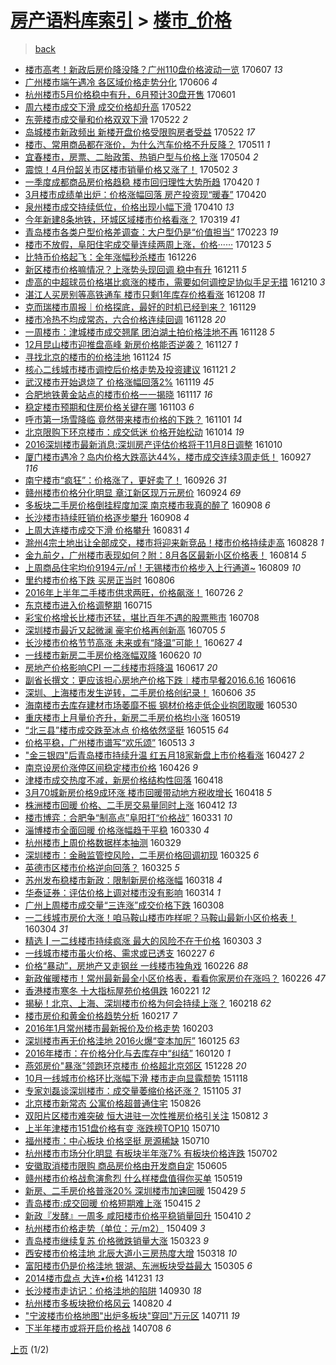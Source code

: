 [房产语料库索引](../../README.md)  > [楼市_价格](楼市_价格.md)
====
> [back](../README.md)

- [楼市高考！新政后房价降没降？广州110盘价格波动一览](http://jkwz.applinzi.com/ittc/6976495747510830084.html#%E6%A5%BC%E5%B8%82%E9%AB%98%E8%80%83%EF%BC%81%E6%96%B0%E6%94%BF%E5%90%8E%E6%88%BF%E4%BB%B7%E9%99%8D%E6%B2%A1%E9%99%8D%EF%BC%9F%E5%B9%BF%E5%B7%9E110%E7%9B%98%E4%BB%B7%E6%A0%BC%E6%B3%A2%E5%8A%A8%E4%B8%80%E8%A7%88) 170607 *13* 
- [广州楼市端午遇冷 各区域价格走势分化](http://jkwz.applinzi.com/ittc/6975874152450753541.html#%E5%B9%BF%E5%B7%9E%E6%A5%BC%E5%B8%82%E7%AB%AF%E5%8D%88%E9%81%87%E5%86%B7+%E5%90%84%E5%8C%BA%E5%9F%9F%E4%BB%B7%E6%A0%BC%E8%B5%B0%E5%8A%BF%E5%88%86%E5%8C%96) 170606 *4* 
- [杭州楼市5月价格稳中有升，6月预计30盘开售](http://jkwz.applinzi.com/ittc/6974149245526344709.html#%E6%9D%AD%E5%B7%9E%E6%A5%BC%E5%B8%825%E6%9C%88%E4%BB%B7%E6%A0%BC%E7%A8%B3%E4%B8%AD%E6%9C%89%E5%8D%87%EF%BC%8C6%E6%9C%88%E9%A2%84%E8%AE%A130%E7%9B%98%E5%BC%80%E5%94%AE) 170601  
- [周六楼市成交下滑 成交价格却升高](http://jkwz.applinzi.com/ittc/6970575929192481796.html#%E5%91%A8%E5%85%AD%E6%A5%BC%E5%B8%82%E6%88%90%E4%BA%A4%E4%B8%8B%E6%BB%91+%E6%88%90%E4%BA%A4%E4%BB%B7%E6%A0%BC%E5%8D%B4%E5%8D%87%E9%AB%98) 170522  
- [东莞楼市成交量和价格双双下滑](http://jkwz.applinzi.com/ittc/6970538211813098501.html#%E4%B8%9C%E8%8E%9E%E6%A5%BC%E5%B8%82%E6%88%90%E4%BA%A4%E9%87%8F%E5%92%8C%E4%BB%B7%E6%A0%BC%E5%8F%8C%E5%8F%8C%E4%B8%8B%E6%BB%91) 170522 *2* 
- [岛城楼市新政频出 新楼开盘价格受限购房者受益](http://jkwz.applinzi.com/ittc/6970508974192329732.html#%E5%B2%9B%E5%9F%8E%E6%A5%BC%E5%B8%82%E6%96%B0%E6%94%BF%E9%A2%91%E5%87%BA+%E6%96%B0%E6%A5%BC%E5%BC%80%E7%9B%98%E4%BB%B7%E6%A0%BC%E5%8F%97%E9%99%90%E8%B4%AD%E6%88%BF%E8%80%85%E5%8F%97%E7%9B%8A) 170522 *17* 
- [楼市、常用商品都在涨价，为什么汽车价格不升反降？](http://jkwz.applinzi.com/ittc/6966320873916072964.html#%E6%A5%BC%E5%B8%82%E3%80%81%E5%B8%B8%E7%94%A8%E5%95%86%E5%93%81%E9%83%BD%E5%9C%A8%E6%B6%A8%E4%BB%B7%EF%BC%8C%E4%B8%BA%E4%BB%80%E4%B9%88%E6%B1%BD%E8%BD%A6%E4%BB%B7%E6%A0%BC%E4%B8%8D%E5%8D%87%E5%8F%8D%E9%99%8D%EF%BC%9F) 170511 *1* 
- [宜春楼市，房票、二胎政策、热销户型与价格上涨](http://jkwz.applinzi.com/ittc/6963737355428037636.html#%E5%AE%9C%E6%98%A5%E6%A5%BC%E5%B8%82%EF%BC%8C%E6%88%BF%E7%A5%A8%E3%80%81%E4%BA%8C%E8%83%8E%E6%94%BF%E7%AD%96%E3%80%81%E7%83%AD%E9%94%80%E6%88%B7%E5%9E%8B%E4%B8%8E%E4%BB%B7%E6%A0%BC%E4%B8%8A%E6%B6%A8) 170504 *2* 
- [震惊！4月份韶关市区楼市销量价格又涨了！](http://jkwz.applinzi.com/ittc/6963110794983113732.html#%E9%9C%87%E6%83%8A%EF%BC%814%E6%9C%88%E4%BB%BD%E9%9F%B6%E5%85%B3%E5%B8%82%E5%8C%BA%E6%A5%BC%E5%B8%82%E9%94%80%E9%87%8F%E4%BB%B7%E6%A0%BC%E5%8F%88%E6%B6%A8%E4%BA%86%EF%BC%81) 170502 *3* 
- [一季度成都商品房价格趋稳 楼市回归理性大势所趋](http://jkwz.applinzi.com/ittc/6958671219585975301.html#%E4%B8%80%E5%AD%A3%E5%BA%A6%E6%88%90%E9%83%BD%E5%95%86%E5%93%81%E6%88%BF%E4%BB%B7%E6%A0%BC%E8%B6%8B%E7%A8%B3+%E6%A5%BC%E5%B8%82%E5%9B%9E%E5%BD%92%E7%90%86%E6%80%A7%E5%A4%A7%E5%8A%BF%E6%89%80%E8%B6%8B) 170420 *1* 
- [3月楼市成绩单出炉：价格涨幅回落 房产投资现“暖春”](http://jkwz.applinzi.com/ittc/6958571876329718789.html#3%E6%9C%88%E6%A5%BC%E5%B8%82%E6%88%90%E7%BB%A9%E5%8D%95%E5%87%BA%E7%82%89%EF%BC%9A%E4%BB%B7%E6%A0%BC%E6%B6%A8%E5%B9%85%E5%9B%9E%E8%90%BD+%E6%88%BF%E4%BA%A7%E6%8A%95%E8%B5%84%E7%8E%B0%E2%80%9C%E6%9A%96%E6%98%A5%E2%80%9D) 170420  
- [泉州楼市成交持续低位，价格出现小幅下滑](http://jkwz.applinzi.com/ittc/6955009165452903429.html#%E6%B3%89%E5%B7%9E%E6%A5%BC%E5%B8%82%E6%88%90%E4%BA%A4%E6%8C%81%E7%BB%AD%E4%BD%8E%E4%BD%8D%EF%BC%8C%E4%BB%B7%E6%A0%BC%E5%87%BA%E7%8E%B0%E5%B0%8F%E5%B9%85%E4%B8%8B%E6%BB%91) 170410 *13* 
- [今年新建8条地铁，环城区域楼市价格看涨？](http://jkwz.applinzi.com/ittc/6946624742382633988.html#%E4%BB%8A%E5%B9%B4%E6%96%B0%E5%BB%BA8%E6%9D%A1%E5%9C%B0%E9%93%81%EF%BC%8C%E7%8E%AF%E5%9F%8E%E5%8C%BA%E5%9F%9F%E6%A5%BC%E5%B8%82%E4%BB%B7%E6%A0%BC%E7%9C%8B%E6%B6%A8%EF%BC%9F) 170319 *41* 
- [青岛楼市各类户型价格差调查：大户型仍是“价值担当”](http://jkwz.applinzi.com/ittc/6937728909587252229.html#%E9%9D%92%E5%B2%9B%E6%A5%BC%E5%B8%82%E5%90%84%E7%B1%BB%E6%88%B7%E5%9E%8B%E4%BB%B7%E6%A0%BC%E5%B7%AE%E8%B0%83%E6%9F%A5%EF%BC%9A%E5%A4%A7%E6%88%B7%E5%9E%8B%E4%BB%8D%E6%98%AF%E2%80%9C%E4%BB%B7%E5%80%BC%E6%8B%85%E5%BD%93%E2%80%9D) 170223 *19* 
- [楼市不放假，阜阳住宅成交量连续两周上涨，价格······](http://jkwz.applinzi.com/ittc/6926434721545585668.html#%E6%A5%BC%E5%B8%82%E4%B8%8D%E6%94%BE%E5%81%87%EF%BC%8C%E9%98%9C%E9%98%B3%E4%BD%8F%E5%AE%85%E6%88%90%E4%BA%A4%E9%87%8F%E8%BF%9E%E7%BB%AD%E4%B8%A4%E5%91%A8%E4%B8%8A%E6%B6%A8%EF%BC%8C%E4%BB%B7%E6%A0%BC%C2%B7%C2%B7%C2%B7%C2%B7%C2%B7%C2%B7) 170123 *5* 
- [比特币价格起飞：全年涨幅秒杀楼市](http://jkwz.applinzi.com/ittc/6915858615184655364.html#%E6%AF%94%E7%89%B9%E5%B8%81%E4%BB%B7%E6%A0%BC%E8%B5%B7%E9%A3%9E%EF%BC%9A%E5%85%A8%E5%B9%B4%E6%B6%A8%E5%B9%85%E7%A7%92%E6%9D%80%E6%A5%BC%E5%B8%82) 161226  
- [新区楼市价格嘛情况？上涨势头现回调 稳中有升](http://jkwz.applinzi.com/ittc/6910361759159682052.html#%E6%96%B0%E5%8C%BA%E6%A5%BC%E5%B8%82%E4%BB%B7%E6%A0%BC%E5%98%9B%E6%83%85%E5%86%B5%EF%BC%9F%E4%B8%8A%E6%B6%A8%E5%8A%BF%E5%A4%B4%E7%8E%B0%E5%9B%9E%E8%B0%83+%E7%A8%B3%E4%B8%AD%E6%9C%89%E5%8D%87) 161211 *5* 
- [虚高的中超球员价格堪比疯涨的楼市，需要如何调控足协似手足无措](http://jkwz.applinzi.com/ittc/6910018392269784069.html#%E8%99%9A%E9%AB%98%E7%9A%84%E4%B8%AD%E8%B6%85%E7%90%83%E5%91%98%E4%BB%B7%E6%A0%BC%E5%A0%AA%E6%AF%94%E7%96%AF%E6%B6%A8%E7%9A%84%E6%A5%BC%E5%B8%82%EF%BC%8C%E9%9C%80%E8%A6%81%E5%A6%82%E4%BD%95%E8%B0%83%E6%8E%A7%E8%B6%B3%E5%8D%8F%E4%BC%BC%E6%89%8B%E8%B6%B3%E6%97%A0%E6%8E%AA) 161210 *3* 
- [湛江人买房别等高铁通车 楼市只剩1年库存价格看涨](http://jkwz.applinzi.com/ittc/6908962791355843589.html#%E6%B9%9B%E6%B1%9F%E4%BA%BA%E4%B9%B0%E6%88%BF%E5%88%AB%E7%AD%89%E9%AB%98%E9%93%81%E9%80%9A%E8%BD%A6+%E6%A5%BC%E5%B8%82%E5%8F%AA%E5%89%A91%E5%B9%B4%E5%BA%93%E5%AD%98%E4%BB%B7%E6%A0%BC%E7%9C%8B%E6%B6%A8) 161208 *11* 
- [克而瑞楼市周报｜价格探底，最好的时机已经到来？](http://jkwz.applinzi.com/ittc/6905967970366260228.html#%E5%85%8B%E8%80%8C%E7%91%9E%E6%A5%BC%E5%B8%82%E5%91%A8%E6%8A%A5%EF%BD%9C%E4%BB%B7%E6%A0%BC%E6%8E%A2%E5%BA%95%EF%BC%8C%E6%9C%80%E5%A5%BD%E7%9A%84%E6%97%B6%E6%9C%BA%E5%B7%B2%E7%BB%8F%E5%88%B0%E6%9D%A5%EF%BC%9F) 161129  
- [楼市冷热不均成常态，六合价格连续回调](http://jkwz.applinzi.com/ittc/6905587940645667845.html#%E6%A5%BC%E5%B8%82%E5%86%B7%E7%83%AD%E4%B8%8D%E5%9D%87%E6%88%90%E5%B8%B8%E6%80%81%EF%BC%8C%E5%85%AD%E5%90%88%E4%BB%B7%E6%A0%BC%E8%BF%9E%E7%BB%AD%E5%9B%9E%E8%B0%83) 161128 *20* 
- [一周楼市：津城楼市成交翘尾 团泊湖土拍价格洼地不再](http://jkwz.applinzi.com/ittc/6905502974549165061.html#%E4%B8%80%E5%91%A8%E6%A5%BC%E5%B8%82%EF%BC%9A%E6%B4%A5%E5%9F%8E%E6%A5%BC%E5%B8%82%E6%88%90%E4%BA%A4%E7%BF%98%E5%B0%BE+%E5%9B%A2%E6%B3%8A%E6%B9%96%E5%9C%9F%E6%8B%8D%E4%BB%B7%E6%A0%BC%E6%B4%BC%E5%9C%B0%E4%B8%8D%E5%86%8D) 161128 *5* 
- [12月昆山楼市迎推盘高峰 新房价格能否逆袭？](http://jkwz.applinzi.com/ittc/6905287232742491140.html#12%E6%9C%88%E6%98%86%E5%B1%B1%E6%A5%BC%E5%B8%82%E8%BF%8E%E6%8E%A8%E7%9B%98%E9%AB%98%E5%B3%B0+%E6%96%B0%E6%88%BF%E4%BB%B7%E6%A0%BC%E8%83%BD%E5%90%A6%E9%80%86%E8%A2%AD%EF%BC%9F) 161127 *1* 
- [寻找北京的楼市的价格洼地](http://jkwz.applinzi.com/ittc/6904134449960059909.html#%E5%AF%BB%E6%89%BE%E5%8C%97%E4%BA%AC%E7%9A%84%E6%A5%BC%E5%B8%82%E7%9A%84%E4%BB%B7%E6%A0%BC%E6%B4%BC%E5%9C%B0) 161124 *15* 
- [核心二线城市楼市调控后价格走势及投资建议](http://jkwz.applinzi.com/ittc/6902990458170377221.html#%E6%A0%B8%E5%BF%83%E4%BA%8C%E7%BA%BF%E5%9F%8E%E5%B8%82%E6%A5%BC%E5%B8%82%E8%B0%83%E6%8E%A7%E5%90%8E%E4%BB%B7%E6%A0%BC%E8%B5%B0%E5%8A%BF%E5%8F%8A%E6%8A%95%E8%B5%84%E5%BB%BA%E8%AE%AE) 161121 *2* 
- [武汉楼市开始退烧了 价格涨幅回落2%](http://jkwz.applinzi.com/ittc/6902196134151193605.html#%E6%AD%A6%E6%B1%89%E6%A5%BC%E5%B8%82%E5%BC%80%E5%A7%8B%E9%80%80%E7%83%A7%E4%BA%86+%E4%BB%B7%E6%A0%BC%E6%B6%A8%E5%B9%85%E5%9B%9E%E8%90%BD2%25) 161119 *45* 
- [合肥地铁黄金站点的楼市价格一一揭晓](http://jkwz.applinzi.com/ittc/6901214720521929733.html#%E5%90%88%E8%82%A5%E5%9C%B0%E9%93%81%E9%BB%84%E9%87%91%E7%AB%99%E7%82%B9%E7%9A%84%E6%A5%BC%E5%B8%82%E4%BB%B7%E6%A0%BC%E4%B8%80%E4%B8%80%E6%8F%AD%E6%99%93) 161117 *16* 
- [稳定楼市预期和住房价格关键在哪](http://jkwz.applinzi.com/ittc/6896216793130992644.html#%E7%A8%B3%E5%AE%9A%E6%A5%BC%E5%B8%82%E9%A2%84%E6%9C%9F%E5%92%8C%E4%BD%8F%E6%88%BF%E4%BB%B7%E6%A0%BC%E5%85%B3%E9%94%AE%E5%9C%A8%E5%93%AA) 161103 *6* 
- [呼市第一场雪降临 竟然带来楼市价格的下跌？](http://jkwz.applinzi.com/ittc/6895469927841924101.html#%E5%91%BC%E5%B8%82%E7%AC%AC%E4%B8%80%E5%9C%BA%E9%9B%AA%E9%99%8D%E4%B8%B4+%E7%AB%9F%E7%84%B6%E5%B8%A6%E6%9D%A5%E6%A5%BC%E5%B8%82%E4%BB%B7%E6%A0%BC%E7%9A%84%E4%B8%8B%E8%B7%8C%EF%BC%9F) 161101 *14* 
- [北京限购下环京楼市：成交低迷 价格开始松动](http://jkwz.applinzi.com/ittc/6888873842096735237.html#%E5%8C%97%E4%BA%AC%E9%99%90%E8%B4%AD%E4%B8%8B%E7%8E%AF%E4%BA%AC%E6%A5%BC%E5%B8%82%EF%BC%9A%E6%88%90%E4%BA%A4%E4%BD%8E%E8%BF%B7+%E4%BB%B7%E6%A0%BC%E5%BC%80%E5%A7%8B%E6%9D%BE%E5%8A%A8) 161014 *19* 
- [2016深圳楼市最新消息:深圳房产评估价格将于11月8日调整](http://jkwz.applinzi.com/ittc/6887296837853119492.html#2016%E6%B7%B1%E5%9C%B3%E6%A5%BC%E5%B8%82%E6%9C%80%E6%96%B0%E6%B6%88%E6%81%AF%3A%E6%B7%B1%E5%9C%B3%E6%88%BF%E4%BA%A7%E8%AF%84%E4%BC%B0%E4%BB%B7%E6%A0%BC%E5%B0%86%E4%BA%8E11%E6%9C%888%E6%97%A5%E8%B0%83%E6%95%B4) 161010  
- [厦门楼市遇冷？岛内价格大跌高达44%，楼市成交连续3周走低！](http://jkwz.applinzi.com/ittc/6882491219388662788.html#%E5%8E%A6%E9%97%A8%E6%A5%BC%E5%B8%82%E9%81%87%E5%86%B7%EF%BC%9F%E5%B2%9B%E5%86%85%E4%BB%B7%E6%A0%BC%E5%A4%A7%E8%B7%8C%E9%AB%98%E8%BE%BE44%25%EF%BC%8C%E6%A5%BC%E5%B8%82%E6%88%90%E4%BA%A4%E8%BF%9E%E7%BB%AD3%E5%91%A8%E8%B5%B0%E4%BD%8E%EF%BC%81) 160927 *116* 
- [南宁楼市“疯狂”：价格涨了，更好卖了！](http://jkwz.applinzi.com/ittc/6882239086160528389.html#%E5%8D%97%E5%AE%81%E6%A5%BC%E5%B8%82%E2%80%9C%E7%96%AF%E7%8B%82%E2%80%9D%EF%BC%9A%E4%BB%B7%E6%A0%BC%E6%B6%A8%E4%BA%86%EF%BC%8C%E6%9B%B4%E5%A5%BD%E5%8D%96%E4%BA%86%EF%BC%81) 160926 *31* 
- [赣州楼市价格分化明显 章江新区现万元房价](http://jkwz.applinzi.com/ittc/6881344649737798660.html#%E8%B5%A3%E5%B7%9E%E6%A5%BC%E5%B8%82%E4%BB%B7%E6%A0%BC%E5%88%86%E5%8C%96%E6%98%8E%E6%98%BE+%E7%AB%A0%E6%B1%9F%E6%96%B0%E5%8C%BA%E7%8E%B0%E4%B8%87%E5%85%83%E6%88%BF%E4%BB%B7) 160924 *69* 
- [多板块二手房价格倒挂程度加深 南京楼市我真的醉了](http://jkwz.applinzi.com/ittc/6875606564735550468.html#%E5%A4%9A%E6%9D%BF%E5%9D%97%E4%BA%8C%E6%89%8B%E6%88%BF%E4%BB%B7%E6%A0%BC%E5%80%92%E6%8C%82%E7%A8%8B%E5%BA%A6%E5%8A%A0%E6%B7%B1+%E5%8D%97%E4%BA%AC%E6%A5%BC%E5%B8%82%E6%88%91%E7%9C%9F%E7%9A%84%E9%86%89%E4%BA%86) 160908 *6* 
- [长沙楼市持续旺销价格逐步攀升](http://jkwz.applinzi.com/ittc/6875402777978733572.html#%E9%95%BF%E6%B2%99%E6%A5%BC%E5%B8%82%E6%8C%81%E7%BB%AD%E6%97%BA%E9%94%80%E4%BB%B7%E6%A0%BC%E9%80%90%E6%AD%A5%E6%94%80%E5%8D%87) 160908 *4* 
- [上周大连楼市成交下滑 价格攀升](http://jkwz.applinzi.com/ittc/6872569106276025348.html#%E4%B8%8A%E5%91%A8%E5%A4%A7%E8%BF%9E%E6%A5%BC%E5%B8%82%E6%88%90%E4%BA%A4%E4%B8%8B%E6%BB%91+%E4%BB%B7%E6%A0%BC%E6%94%80%E5%8D%87) 160831 *4* 
- [滁州4宗土地出让全部成交，楼市将迎来新竞品！楼市价格持续走高](http://jkwz.applinzi.com/ittc/6871421168619357189.html#%E6%BB%81%E5%B7%9E4%E5%AE%97%E5%9C%9F%E5%9C%B0%E5%87%BA%E8%AE%A9%E5%85%A8%E9%83%A8%E6%88%90%E4%BA%A4%EF%BC%8C%E6%A5%BC%E5%B8%82%E5%B0%86%E8%BF%8E%E6%9D%A5%E6%96%B0%E7%AB%9E%E5%93%81%EF%BC%81%E6%A5%BC%E5%B8%82%E4%BB%B7%E6%A0%BC%E6%8C%81%E7%BB%AD%E8%B5%B0%E9%AB%98) 160828 *1* 
- [金九前夕，广州楼市表现如何？附：8月各区最新小区价格表！](http://jkwz.applinzi.com/ittc/6866349065939452933.html#%E9%87%91%E4%B9%9D%E5%89%8D%E5%A4%95%EF%BC%8C%E5%B9%BF%E5%B7%9E%E6%A5%BC%E5%B8%82%E8%A1%A8%E7%8E%B0%E5%A6%82%E4%BD%95%EF%BC%9F%E9%99%84%EF%BC%9A8%E6%9C%88%E5%90%84%E5%8C%BA%E6%9C%80%E6%96%B0%E5%B0%8F%E5%8C%BA%E4%BB%B7%E6%A0%BC%E8%A1%A8%EF%BC%81) 160814 *5* 
- [上周商品住宅均价9194元/㎡！无锡楼市价格步入上行通道~](http://jkwz.applinzi.com/ittc/6864397785218155525.html#%E4%B8%8A%E5%91%A8%E5%95%86%E5%93%81%E4%BD%8F%E5%AE%85%E5%9D%87%E4%BB%B79194%E5%85%83%2F%E3%8E%A1%EF%BC%81%E6%97%A0%E9%94%A1%E6%A5%BC%E5%B8%82%E4%BB%B7%E6%A0%BC%E6%AD%A5%E5%85%A5%E4%B8%8A%E8%A1%8C%E9%80%9A%E9%81%93%7E) 160809 *10* 
- [里约楼市价格下跌 买房正当时](http://jkwz.applinzi.com/ittc/6863227670908896260.html#%E9%87%8C%E7%BA%A6%E6%A5%BC%E5%B8%82%E4%BB%B7%E6%A0%BC%E4%B8%8B%E8%B7%8C+%E4%B9%B0%E6%88%BF%E6%AD%A3%E5%BD%93%E6%97%B6) 160806  
- [2016年上半年二手楼市供求两旺，价格飙涨！](http://jkwz.applinzi.com/ittc/6859183490318468100.html#2016%E5%B9%B4%E4%B8%8A%E5%8D%8A%E5%B9%B4%E4%BA%8C%E6%89%8B%E6%A5%BC%E5%B8%82%E4%BE%9B%E6%B1%82%E4%B8%A4%E6%97%BA%EF%BC%8C%E4%BB%B7%E6%A0%BC%E9%A3%99%E6%B6%A8%EF%BC%81) 160726 *2* 
- [东京楼市进入价格调整期](http://jkwz.applinzi.com/ittc/6854987996260205572.html#%E4%B8%9C%E4%BA%AC%E6%A5%BC%E5%B8%82%E8%BF%9B%E5%85%A5%E4%BB%B7%E6%A0%BC%E8%B0%83%E6%95%B4%E6%9C%9F) 160715  
- [彩宝价格增长比楼市还猛，堪比百年不遇的股票熊市](http://jkwz.applinzi.com/ittc/6852512379761591301.html#%E5%BD%A9%E5%AE%9D%E4%BB%B7%E6%A0%BC%E5%A2%9E%E9%95%BF%E6%AF%94%E6%A5%BC%E5%B8%82%E8%BF%98%E7%8C%9B%EF%BC%8C%E5%A0%AA%E6%AF%94%E7%99%BE%E5%B9%B4%E4%B8%8D%E9%81%87%E7%9A%84%E8%82%A1%E7%A5%A8%E7%86%8A%E5%B8%82) 160708  
- [深圳楼市最近又起微澜 豪宅价格再创新高](http://jkwz.applinzi.com/ittc/6851292986872431620.html#%E6%B7%B1%E5%9C%B3%E6%A5%BC%E5%B8%82%E6%9C%80%E8%BF%91%E5%8F%88%E8%B5%B7%E5%BE%AE%E6%BE%9C+%E8%B1%AA%E5%AE%85%E4%BB%B7%E6%A0%BC%E5%86%8D%E5%88%9B%E6%96%B0%E9%AB%98) 160705 *5* 
- [长沙楼市价格节节高涨 未来或有“降温”可能！](http://jkwz.applinzi.com/ittc/6848478988934317060.html#%E9%95%BF%E6%B2%99%E6%A5%BC%E5%B8%82%E4%BB%B7%E6%A0%BC%E8%8A%82%E8%8A%82%E9%AB%98%E6%B6%A8+%E6%9C%AA%E6%9D%A5%E6%88%96%E6%9C%89%E2%80%9C%E9%99%8D%E6%B8%A9%E2%80%9D%E5%8F%AF%E8%83%BD%EF%BC%81) 160627 *4* 
- [一线楼市新房二手房价格涨幅双降](http://jkwz.applinzi.com/ittc/6845739198006690821.html#%E4%B8%80%E7%BA%BF%E6%A5%BC%E5%B8%82%E6%96%B0%E6%88%BF%E4%BA%8C%E6%89%8B%E6%88%BF%E4%BB%B7%E6%A0%BC%E6%B6%A8%E5%B9%85%E5%8F%8C%E9%99%8D) 160620 *10* 
- [房地产价格影响CPI 一二线楼市将降温](http://jkwz.applinzi.com/ittc/6844567148449760261.html#%E6%88%BF%E5%9C%B0%E4%BA%A7%E4%BB%B7%E6%A0%BC%E5%BD%B1%E5%93%8DCPI+%E4%B8%80%E4%BA%8C%E7%BA%BF%E6%A5%BC%E5%B8%82%E5%B0%86%E9%99%8D%E6%B8%A9) 160617 *20* 
- [副省长撰文：更应该担心房地产价格下跌︱楼市早餐2016.6.16](http://jkwz.applinzi.com/ittc/6844215522560050181.html#%E5%89%AF%E7%9C%81%E9%95%BF%E6%92%B0%E6%96%87%EF%BC%9A%E6%9B%B4%E5%BA%94%E8%AF%A5%E6%8B%85%E5%BF%83%E6%88%BF%E5%9C%B0%E4%BA%A7%E4%BB%B7%E6%A0%BC%E4%B8%8B%E8%B7%8C%EF%B8%B1%E6%A5%BC%E5%B8%82%E6%97%A9%E9%A4%902016.6.16) 160616  
- [深圳、上海楼市发生逆转，二手房价格创纪录！](http://jkwz.applinzi.com/ittc/6840683632859284485.html#%E6%B7%B1%E5%9C%B3%E3%80%81%E4%B8%8A%E6%B5%B7%E6%A5%BC%E5%B8%82%E5%8F%91%E7%94%9F%E9%80%86%E8%BD%AC%EF%BC%8C%E4%BA%8C%E6%89%8B%E6%88%BF%E4%BB%B7%E6%A0%BC%E5%88%9B%E7%BA%AA%E5%BD%95%EF%BC%81) 160606 *35* 
- [海南楼市去库存建材市场萎靡不振 钢材价格走低企业抱团取暖](http://jkwz.applinzi.com/ittc/6837969873699079173.html#%E6%B5%B7%E5%8D%97%E6%A5%BC%E5%B8%82%E5%8E%BB%E5%BA%93%E5%AD%98%E5%BB%BA%E6%9D%90%E5%B8%82%E5%9C%BA%E8%90%8E%E9%9D%A1%E4%B8%8D%E6%8C%AF+%E9%92%A2%E6%9D%90%E4%BB%B7%E6%A0%BC%E8%B5%B0%E4%BD%8E%E4%BC%81%E4%B8%9A%E6%8A%B1%E5%9B%A2%E5%8F%96%E6%9A%96) 160530  
- [重庆楼市上月量价齐升，新房二手房价格均小涨](http://jkwz.applinzi.com/ittc/6833819936065340421.html#%E9%87%8D%E5%BA%86%E6%A5%BC%E5%B8%82%E4%B8%8A%E6%9C%88%E9%87%8F%E4%BB%B7%E9%BD%90%E5%8D%87%EF%BC%8C%E6%96%B0%E6%88%BF%E4%BA%8C%E6%89%8B%E6%88%BF%E4%BB%B7%E6%A0%BC%E5%9D%87%E5%B0%8F%E6%B6%A8) 160519  
- [“北三县”楼市成交跌至冰点   价格依然坚挺](http://jkwz.applinzi.com/ittc/6832364622333871108.html#%E2%80%9C%E5%8C%97%E4%B8%89%E5%8E%BF%E2%80%9D%E6%A5%BC%E5%B8%82%E6%88%90%E4%BA%A4%E8%B7%8C%E8%87%B3%E5%86%B0%E7%82%B9+++%E4%BB%B7%E6%A0%BC%E4%BE%9D%E7%84%B6%E5%9D%9A%E6%8C%BA) 160515 *64* 
- [价格平稳，广州楼市谱写“欢乐颂”](http://jkwz.applinzi.com/ittc/6831711784918320132.html#%E4%BB%B7%E6%A0%BC%E5%B9%B3%E7%A8%B3%EF%BC%8C%E5%B9%BF%E5%B7%9E%E6%A5%BC%E5%B8%82%E8%B0%B1%E5%86%99%E2%80%9C%E6%AC%A2%E4%B9%90%E9%A2%82%E2%80%9D) 160513 *3* 
- [&quot;金三银四&quot;后青岛楼市持续升温 红五月18家新盘上市价格看涨](http://jkwz.applinzi.com/ittc/6825654461036758021.html#%26quot%3B%E9%87%91%E4%B8%89%E9%93%B6%E5%9B%9B%26quot%3B%E5%90%8E%E9%9D%92%E5%B2%9B%E6%A5%BC%E5%B8%82%E6%8C%81%E7%BB%AD%E5%8D%87%E6%B8%A9+%E7%BA%A2%E4%BA%94%E6%9C%8818%E5%AE%B6%E6%96%B0%E7%9B%98%E4%B8%8A%E5%B8%82%E4%BB%B7%E6%A0%BC%E7%9C%8B%E6%B6%A8) 160427 *2* 
- [南京设房价涨停区间稳定楼市价格](http://jkwz.applinzi.com/ittc/6825418844960982021.html#%E5%8D%97%E4%BA%AC%E8%AE%BE%E6%88%BF%E4%BB%B7%E6%B6%A8%E5%81%9C%E5%8C%BA%E9%97%B4%E7%A8%B3%E5%AE%9A%E6%A5%BC%E5%B8%82%E4%BB%B7%E6%A0%BC) 160426 *9* 
- [津楼市成交热度不减，新房价格结构性回落](http://jkwz.applinzi.com/ittc/6822461917033399301.html#%E6%B4%A5%E6%A5%BC%E5%B8%82%E6%88%90%E4%BA%A4%E7%83%AD%E5%BA%A6%E4%B8%8D%E5%87%8F%EF%BC%8C%E6%96%B0%E6%88%BF%E4%BB%B7%E6%A0%BC%E7%BB%93%E6%9E%84%E6%80%A7%E5%9B%9E%E8%90%BD) 160418  
- [3月70城新房价格9成环涨 楼市回暖带动地方税收增长](http://jkwz.applinzi.com/ittc/6822456456808760324.html#3%E6%9C%8870%E5%9F%8E%E6%96%B0%E6%88%BF%E4%BB%B7%E6%A0%BC9%E6%88%90%E7%8E%AF%E6%B6%A8+%E6%A5%BC%E5%B8%82%E5%9B%9E%E6%9A%96%E5%B8%A6%E5%8A%A8%E5%9C%B0%E6%96%B9%E7%A8%8E%E6%94%B6%E5%A2%9E%E9%95%BF) 160418 *5* 
- [株洲楼市回暖 价格、二手房交易量同时上涨](http://jkwz.applinzi.com/ittc/6820114323405800453.html#%E6%A0%AA%E6%B4%B2%E6%A5%BC%E5%B8%82%E5%9B%9E%E6%9A%96+%E4%BB%B7%E6%A0%BC%E3%80%81%E4%BA%8C%E6%89%8B%E6%88%BF%E4%BA%A4%E6%98%93%E9%87%8F%E5%90%8C%E6%97%B6%E4%B8%8A%E6%B6%A8) 160412 *13* 
- [楼市博弈：合肥争“制高点”阜阳打“价格战”](http://jkwz.applinzi.com/ittc/6815752600842404868.html#%E6%A5%BC%E5%B8%82%E5%8D%9A%E5%BC%88%EF%BC%9A%E5%90%88%E8%82%A5%E4%BA%89%E2%80%9C%E5%88%B6%E9%AB%98%E7%82%B9%E2%80%9D%E9%98%9C%E9%98%B3%E6%89%93%E2%80%9C%E4%BB%B7%E6%A0%BC%E6%88%98%E2%80%9D) 160331 *10* 
- [淄博楼市全面回暖 价格涨幅趋于平稳](http://jkwz.applinzi.com/ittc/6815399532162450436.html#%E6%B7%84%E5%8D%9A%E6%A5%BC%E5%B8%82%E5%85%A8%E9%9D%A2%E5%9B%9E%E6%9A%96+%E4%BB%B7%E6%A0%BC%E6%B6%A8%E5%B9%85%E8%B6%8B%E4%BA%8E%E5%B9%B3%E7%A8%B3) 160330 *4* 
- [杭州楼市上周价格数据样本抽测](http://jkwz.applinzi.com/ittc/6815074738883789828.html#%E6%9D%AD%E5%B7%9E%E6%A5%BC%E5%B8%82%E4%B8%8A%E5%91%A8%E4%BB%B7%E6%A0%BC%E6%95%B0%E6%8D%AE%E6%A0%B7%E6%9C%AC%E6%8A%BD%E6%B5%8B) 160329  
- [深圳楼市：金融监管控风险，二手房价格回调初现](http://jkwz.applinzi.com/ittc/6813542649453609988.html#%E6%B7%B1%E5%9C%B3%E6%A5%BC%E5%B8%82%EF%BC%9A%E9%87%91%E8%9E%8D%E7%9B%91%E7%AE%A1%E6%8E%A7%E9%A3%8E%E9%99%A9%EF%BC%8C%E4%BA%8C%E6%89%8B%E6%88%BF%E4%BB%B7%E6%A0%BC%E5%9B%9E%E8%B0%83%E5%88%9D%E7%8E%B0) 160325 *6* 
- [英德市区楼市价格逆向回落？](http://jkwz.applinzi.com/ittc/6813440268342658052.html#%E8%8B%B1%E5%BE%B7%E5%B8%82%E5%8C%BA%E6%A5%BC%E5%B8%82%E4%BB%B7%E6%A0%BC%E9%80%86%E5%90%91%E5%9B%9E%E8%90%BD%EF%BC%9F) 160325 *5* 
- [苏州发布稳楼市新政：限制新房价格涨幅](http://jkwz.applinzi.com/ittc/6810951604375127045.html#%E8%8B%8F%E5%B7%9E%E5%8F%91%E5%B8%83%E7%A8%B3%E6%A5%BC%E5%B8%82%E6%96%B0%E6%94%BF%EF%BC%9A%E9%99%90%E5%88%B6%E6%96%B0%E6%88%BF%E4%BB%B7%E6%A0%BC%E6%B6%A8%E5%B9%85) 160318 *4* 
- [华泰证券：评估价格上调对楼市没有影响](http://jkwz.applinzi.com/ittc/6809510726985057285.html#%E5%8D%8E%E6%B3%B0%E8%AF%81%E5%88%B8%EF%BC%9A%E8%AF%84%E4%BC%B0%E4%BB%B7%E6%A0%BC%E4%B8%8A%E8%B0%83%E5%AF%B9%E6%A5%BC%E5%B8%82%E6%B2%A1%E6%9C%89%E5%BD%B1%E5%93%8D) 160314 *1* 
- [广州上周楼市成交量“三连涨”成交价格下跌](http://jkwz.applinzi.com/ittc/6807098751227266052.html#%E5%B9%BF%E5%B7%9E%E4%B8%8A%E5%91%A8%E6%A5%BC%E5%B8%82%E6%88%90%E4%BA%A4%E9%87%8F%E2%80%9C%E4%B8%89%E8%BF%9E%E6%B6%A8%E2%80%9D%E6%88%90%E4%BA%A4%E4%BB%B7%E6%A0%BC%E4%B8%8B%E8%B7%8C) 160308  
- [一二线城市房价大涨！咱马鞍山楼市咋样呢？马鞍山最新小区价格表！](http://jkwz.applinzi.com/ittc/6805831732737606660.html#%E4%B8%80%E4%BA%8C%E7%BA%BF%E5%9F%8E%E5%B8%82%E6%88%BF%E4%BB%B7%E5%A4%A7%E6%B6%A8%EF%BC%81%E5%92%B1%E9%A9%AC%E9%9E%8D%E5%B1%B1%E6%A5%BC%E5%B8%82%E5%92%8B%E6%A0%B7%E5%91%A2%EF%BC%9F%E9%A9%AC%E9%9E%8D%E5%B1%B1%E6%9C%80%E6%96%B0%E5%B0%8F%E5%8C%BA%E4%BB%B7%E6%A0%BC%E8%A1%A8%EF%BC%81) 160304 *31* 
- [精选┃一二线楼市持续疯涨 最大的风险不在于价格](http://jkwz.applinzi.com/ittc/6805459034324861957.html#%E7%B2%BE%E9%80%89%E2%94%83%E4%B8%80%E4%BA%8C%E7%BA%BF%E6%A5%BC%E5%B8%82%E6%8C%81%E7%BB%AD%E7%96%AF%E6%B6%A8+%E6%9C%80%E5%A4%A7%E7%9A%84%E9%A3%8E%E9%99%A9%E4%B8%8D%E5%9C%A8%E4%BA%8E%E4%BB%B7%E6%A0%BC) 160303 *3* 
- [一线城市楼市虽火价格、需求或已透支](http://jkwz.applinzi.com/ittc/6803493499068482565.html#%E4%B8%80%E7%BA%BF%E5%9F%8E%E5%B8%82%E6%A5%BC%E5%B8%82%E8%99%BD%E7%81%AB%E4%BB%B7%E6%A0%BC%E3%80%81%E9%9C%80%E6%B1%82%E6%88%96%E5%B7%B2%E9%80%8F%E6%94%AF) 160227 *6* 
- [价格“暴动”，房地产又走钢丝 一线楼市独角戏](http://jkwz.applinzi.com/ittc/6803273105971610628.html#%E4%BB%B7%E6%A0%BC%E2%80%9C%E6%9A%B4%E5%8A%A8%E2%80%9D%EF%BC%8C%E6%88%BF%E5%9C%B0%E4%BA%A7%E5%8F%88%E8%B5%B0%E9%92%A2%E4%B8%9D+%E4%B8%80%E7%BA%BF%E6%A5%BC%E5%B8%82%E7%8B%AC%E8%A7%92%E6%88%8F) 160226 *88* 
- [新政催暖楼市！常州最新最全小区价格表，看看你家房价在涨吗？](http://jkwz.applinzi.com/ittc/6803201168230581253.html#%E6%96%B0%E6%94%BF%E5%82%AC%E6%9A%96%E6%A5%BC%E5%B8%82%EF%BC%81%E5%B8%B8%E5%B7%9E%E6%9C%80%E6%96%B0%E6%9C%80%E5%85%A8%E5%B0%8F%E5%8C%BA%E4%BB%B7%E6%A0%BC%E8%A1%A8%EF%BC%8C%E7%9C%8B%E7%9C%8B%E4%BD%A0%E5%AE%B6%E6%88%BF%E4%BB%B7%E5%9C%A8%E6%B6%A8%E5%90%97%EF%BC%9F) 160226 *47* 
- [香港楼市寒冬 十大指标屋苑价格俱跌](http://jkwz.applinzi.com/ittc/6801279381532050436.html#%E9%A6%99%E6%B8%AF%E6%A5%BC%E5%B8%82%E5%AF%92%E5%86%AC+%E5%8D%81%E5%A4%A7%E6%8C%87%E6%A0%87%E5%B1%8B%E8%8B%91%E4%BB%B7%E6%A0%BC%E4%BF%B1%E8%B7%8C) 160221 *12* 
- [揭秘！北京、上海、深圳楼市价格为何会持续上涨？](http://jkwz.applinzi.com/ittc/6800147071017419781.html#%E6%8F%AD%E7%A7%98%EF%BC%81%E5%8C%97%E4%BA%AC%E3%80%81%E4%B8%8A%E6%B5%B7%E3%80%81%E6%B7%B1%E5%9C%B3%E6%A5%BC%E5%B8%82%E4%BB%B7%E6%A0%BC%E4%B8%BA%E4%BD%95%E4%BC%9A%E6%8C%81%E7%BB%AD%E4%B8%8A%E6%B6%A8%EF%BC%9F) 160218 *62* 
- [楼市房价和黄金价格趋势分析](http://jkwz.applinzi.com/ittc/6799845086019978245.html#%E6%A5%BC%E5%B8%82%E6%88%BF%E4%BB%B7%E5%92%8C%E9%BB%84%E9%87%91%E4%BB%B7%E6%A0%BC%E8%B6%8B%E5%8A%BF%E5%88%86%E6%9E%90) 160217 *7* 
- [2016年1月常州楼市最新报价及价格走势](http://jkwz.applinzi.com/ittc/6794716150567011333.html#2016%E5%B9%B41%E6%9C%88%E5%B8%B8%E5%B7%9E%E6%A5%BC%E5%B8%82%E6%9C%80%E6%96%B0%E6%8A%A5%E4%BB%B7%E5%8F%8A%E4%BB%B7%E6%A0%BC%E8%B5%B0%E5%8A%BF) 160203  
- [深圳楼市再无价格洼地  2016火爆“变本加厉”](http://jkwz.applinzi.com/ittc/6791199683116532741.html#%E6%B7%B1%E5%9C%B3%E6%A5%BC%E5%B8%82%E5%86%8D%E6%97%A0%E4%BB%B7%E6%A0%BC%E6%B4%BC%E5%9C%B0++2016%E7%81%AB%E7%88%86%E2%80%9C%E5%8F%98%E6%9C%AC%E5%8A%A0%E5%8E%89%E2%80%9D) 160125 *63* 
- [2016年楼市：在价格分化与去库存中“纠结”](http://jkwz.applinzi.com/ittc/6789362451825034244.html#2016%E5%B9%B4%E6%A5%BC%E5%B8%82%EF%BC%9A%E5%9C%A8%E4%BB%B7%E6%A0%BC%E5%88%86%E5%8C%96%E4%B8%8E%E5%8E%BB%E5%BA%93%E5%AD%98%E4%B8%AD%E2%80%9C%E7%BA%A0%E7%BB%93%E2%80%9D) 160120 *1* 
- [燕郊房价&quot;暴涨&quot;领跑环京楼市 价格超北京郊区](http://jkwz.applinzi.com/ittc/6780810455509632005.html#%E7%87%95%E9%83%8A%E6%88%BF%E4%BB%B7%26quot%3B%E6%9A%B4%E6%B6%A8%26quot%3B%E9%A2%86%E8%B7%91%E7%8E%AF%E4%BA%AC%E6%A5%BC%E5%B8%82+%E4%BB%B7%E6%A0%BC%E8%B6%85%E5%8C%97%E4%BA%AC%E9%83%8A%E5%8C%BA) 151228 *20* 
- [10月一线城市价格环比涨幅下滑 楼市走向显露颓势](http://jkwz.applinzi.com/ittc/6765996870363251717.html#10%E6%9C%88%E4%B8%80%E7%BA%BF%E5%9F%8E%E5%B8%82%E4%BB%B7%E6%A0%BC%E7%8E%AF%E6%AF%94%E6%B6%A8%E5%B9%85%E4%B8%8B%E6%BB%91+%E6%A5%BC%E5%B8%82%E8%B5%B0%E5%90%91%E6%98%BE%E9%9C%B2%E9%A2%93%E5%8A%BF) 151118  
- [专家刘磊谈深圳楼市：成交量萎缩价格还涨？](http://jkwz.applinzi.com/ittc/6761141789415441412.html#%E4%B8%93%E5%AE%B6%E5%88%98%E7%A3%8A%E8%B0%88%E6%B7%B1%E5%9C%B3%E6%A5%BC%E5%B8%82%EF%BC%9A%E6%88%90%E4%BA%A4%E9%87%8F%E8%90%8E%E7%BC%A9%E4%BB%B7%E6%A0%BC%E8%BF%98%E6%B6%A8%EF%BC%9F) 151105 *31* 
- [北京楼市新常态 公寓价格超普通住宅](http://jkwz.applinzi.com/ittc/547650615643586878.html#%E5%8C%97%E4%BA%AC%E6%A5%BC%E5%B8%82%E6%96%B0%E5%B8%B8%E6%80%81+%E5%85%AC%E5%AF%93%E4%BB%B7%E6%A0%BC%E8%B6%85%E6%99%AE%E9%80%9A%E4%BD%8F%E5%AE%85) 150826  
- [双阳片区楼市难突破 恒大进驻一次性推房价格引关注](http://jkwz.applinzi.com/ittc/547650615692467274.html#%E5%8F%8C%E9%98%B3%E7%89%87%E5%8C%BA%E6%A5%BC%E5%B8%82%E9%9A%BE%E7%AA%81%E7%A0%B4+%E6%81%92%E5%A4%A7%E8%BF%9B%E9%A9%BB%E4%B8%80%E6%AC%A1%E6%80%A7%E6%8E%A8%E6%88%BF%E4%BB%B7%E6%A0%BC%E5%BC%95%E5%85%B3%E6%B3%A8) 150812 *3* 
- [上半年津楼市151盘价格有变 涨跌榜TOP10](http://jkwz.applinzi.com/ittc/547650614983798825.html#%E4%B8%8A%E5%8D%8A%E5%B9%B4%E6%B4%A5%E6%A5%BC%E5%B8%82151%E7%9B%98%E4%BB%B7%E6%A0%BC%E6%9C%89%E5%8F%98+%E6%B6%A8%E8%B7%8C%E6%A6%9CTOP10) 150710  
- [福州楼市：中心板块 价格坚挺 房源稀缺](http://jkwz.applinzi.com/ittc/547650615029216114.html#%E7%A6%8F%E5%B7%9E%E6%A5%BC%E5%B8%82%EF%BC%9A%E4%B8%AD%E5%BF%83%E6%9D%BF%E5%9D%97+%E4%BB%B7%E6%A0%BC%E5%9D%9A%E6%8C%BA+%E6%88%BF%E6%BA%90%E7%A8%80%E7%BC%BA) 150710  
- [杭州楼市市场分化明显 有板块半年涨7% 有板块价格连跌](http://jkwz.applinzi.com/ittc/547650611428165944.html#%E6%9D%AD%E5%B7%9E%E6%A5%BC%E5%B8%82%E5%B8%82%E5%9C%BA%E5%88%86%E5%8C%96%E6%98%8E%E6%98%BE+%E6%9C%89%E6%9D%BF%E5%9D%97%E5%8D%8A%E5%B9%B4%E6%B6%A87%25+%E6%9C%89%E6%9D%BF%E5%9D%97%E4%BB%B7%E6%A0%BC%E8%BF%9E%E8%B7%8C) 150702  
- [安徽取消楼市限购 商品房价格由开发商自定](http://jkwz.applinzi.com/ittc/547650611413682816.html#%E5%AE%89%E5%BE%BD%E5%8F%96%E6%B6%88%E6%A5%BC%E5%B8%82%E9%99%90%E8%B4%AD+%E5%95%86%E5%93%81%E6%88%BF%E4%BB%B7%E6%A0%BC%E7%94%B1%E5%BC%80%E5%8F%91%E5%95%86%E8%87%AA%E5%AE%9A) 150605  
- [赣州楼市价格战愈演愈烈 什么样楼盘值得你买单](http://jkwz.applinzi.com/ittc/547650611408455828.html#%E8%B5%A3%E5%B7%9E%E6%A5%BC%E5%B8%82%E4%BB%B7%E6%A0%BC%E6%88%98%E6%84%88%E6%BC%94%E6%84%88%E7%83%88+%E4%BB%80%E4%B9%88%E6%A0%B7%E6%A5%BC%E7%9B%98%E5%80%BC%E5%BE%97%E4%BD%A0%E4%B9%B0%E5%8D%95) 150519  
- [新房、二手房价格普涨20% 深圳楼市加速回暖](http://jkwz.applinzi.com/ittc/547650611403740297.html#%E6%96%B0%E6%88%BF%E3%80%81%E4%BA%8C%E6%89%8B%E6%88%BF%E4%BB%B7%E6%A0%BC%E6%99%AE%E6%B6%A820%25+%E6%B7%B1%E5%9C%B3%E6%A5%BC%E5%B8%82%E5%8A%A0%E9%80%9F%E5%9B%9E%E6%9A%96) 150429 *5* 
- [青岛楼市:成交回暖 价格短期难上涨](http://jkwz.applinzi.com/ittc/547650611399733683.html#%E9%9D%92%E5%B2%9B%E6%A5%BC%E5%B8%82%3A%E6%88%90%E4%BA%A4%E5%9B%9E%E6%9A%96+%E4%BB%B7%E6%A0%BC%E7%9F%AD%E6%9C%9F%E9%9A%BE%E4%B8%8A%E6%B6%A8) 150415 *2* 
- [新政『发酵』一周多 咸阳楼市价格平稳销量回升](http://jkwz.applinzi.com/ittc/547650611402763253.html#%E6%96%B0%E6%94%BF%E3%80%8E%E5%8F%91%E9%85%B5%E3%80%8F%E4%B8%80%E5%91%A8%E5%A4%9A+%E5%92%B8%E9%98%B3%E6%A5%BC%E5%B8%82%E4%BB%B7%E6%A0%BC%E5%B9%B3%E7%A8%B3%E9%94%80%E9%87%8F%E5%9B%9E%E5%8D%87) 150410 *2* 
- [杭州楼市价格走势（单位：元/m2）](http://jkwz.applinzi.com/ittc/547650611401702363.html#%E6%9D%AD%E5%B7%9E%E6%A5%BC%E5%B8%82%E4%BB%B7%E6%A0%BC%E8%B5%B0%E5%8A%BF%EF%BC%88%E5%8D%95%E4%BD%8D%EF%BC%9A%E5%85%83%2Fm2%EF%BC%89) 150409 *3* 
- [青岛楼市继续复苏 价格微跌销量大涨](http://jkwz.applinzi.com/ittc/547650611400235682.html#%E9%9D%92%E5%B2%9B%E6%A5%BC%E5%B8%82%E7%BB%A7%E7%BB%AD%E5%A4%8D%E8%8B%8F+%E4%BB%B7%E6%A0%BC%E5%BE%AE%E8%B7%8C%E9%94%80%E9%87%8F%E5%A4%A7%E6%B6%A8) 150323 *9* 
- [西安楼市价格洼地 北辰大道小三房热度大增](http://jkwz.applinzi.com/ittc/547650611396786210.html#%E8%A5%BF%E5%AE%89%E6%A5%BC%E5%B8%82%E4%BB%B7%E6%A0%BC%E6%B4%BC%E5%9C%B0+%E5%8C%97%E8%BE%B0%E5%A4%A7%E9%81%93%E5%B0%8F%E4%B8%89%E6%88%BF%E7%83%AD%E5%BA%A6%E5%A4%A7%E5%A2%9E) 150318 *10* 
- [富阳楼市仍是价格洼地 银湖、东洲板块受益最大](http://jkwz.applinzi.com/ittc/547650611394904617.html#%E5%AF%8C%E9%98%B3%E6%A5%BC%E5%B8%82%E4%BB%8D%E6%98%AF%E4%BB%B7%E6%A0%BC%E6%B4%BC%E5%9C%B0+%E9%93%B6%E6%B9%96%E3%80%81%E4%B8%9C%E6%B4%B2%E6%9D%BF%E5%9D%97%E5%8F%97%E7%9B%8A%E6%9C%80%E5%A4%A7) 150305 *6* 
- [2014楼市盘点 大连•价格](http://jkwz.applinzi.com/ittc/547650611385584377.html#2014%E6%A5%BC%E5%B8%82%E7%9B%98%E7%82%B9+%E5%A4%A7%E8%BF%9E%E2%80%A2%E4%BB%B7%E6%A0%BC) 141231 *13* 
- [长沙楼市走访记：价格洼地的陷阱](http://jkwz.applinzi.com/ittc/547650611374907972.html#%E9%95%BF%E6%B2%99%E6%A5%BC%E5%B8%82%E8%B5%B0%E8%AE%BF%E8%AE%B0%EF%BC%9A%E4%BB%B7%E6%A0%BC%E6%B4%BC%E5%9C%B0%E7%9A%84%E9%99%B7%E9%98%B1) 140930 *18* 
- [杭州楼市多板块掀价格风云](http://jkwz.applinzi.com/ittc/547650611371516197.html#%E6%9D%AD%E5%B7%9E%E6%A5%BC%E5%B8%82%E5%A4%9A%E6%9D%BF%E5%9D%97%E6%8E%80%E4%BB%B7%E6%A0%BC%E9%A3%8E%E4%BA%91) 140820 *4* 
- [&quot;宁波楼市价格地图&quot;出炉多板块&quot;穿回&quot;万元区](http://jkwz.applinzi.com/ittc/547650611370360106.html#%26quot%3B%E5%AE%81%E6%B3%A2%E6%A5%BC%E5%B8%82%E4%BB%B7%E6%A0%BC%E5%9C%B0%E5%9B%BE%26quot%3B%E5%87%BA%E7%82%89%E5%A4%9A%E6%9D%BF%E5%9D%97%26quot%3B%E7%A9%BF%E5%9B%9E%26quot%3B%E4%B8%87%E5%85%83%E5%8C%BA) 140711 *19* 
- [下半年楼市或将开启价格战](http://jkwz.applinzi.com/ittc/547650611371456479.html#%E4%B8%8B%E5%8D%8A%E5%B9%B4%E6%A5%BC%E5%B8%82%E6%88%96%E5%B0%86%E5%BC%80%E5%90%AF%E4%BB%B7%E6%A0%BC%E6%88%98) 140708 *6* 


 [上页](楼市_价格.md)           (1/2)